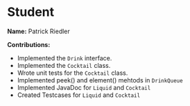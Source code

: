 # Student

**Name:** Patrick Riedler

**Contributions:**
- Implemented the `Drink` interface.
- Implemented the `Cocktail` class.
- Wrote unit tests for the `Cocktail` class.
- Implemented peek() and element() mehtods in `DrinkQueue`
- Implemented JavaDoc for `Liquid` and `Cocktail` 
- Created Testcases for `Liquid` and `Cocktail` 